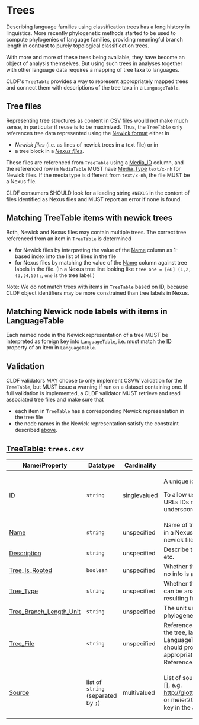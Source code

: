 # Trees

Describing language families using classification trees has a long history in linguistics.
More recently phylogenetic methods started to be used to compute phylogenies of language families,
providing meaningful branch length in contrast to purely topological classification trees.

With more and more of these trees being available, they have become an object of analysis themselves.
But using such trees in analyses together with other language data requires a mapping of tree taxa to
languages.

CLDF's `TreeTable` provides a way to represent appropriately mapped trees and connect them with descriptions
of the tree taxa in a `LanguageTable`.


## Tree files

Representing tree structures as content in CSV files would not make much sense, in particular if reuse is
to be maximized. Thus, the `TreeTable` only references tree data represented using the [Newick format](https://en.wikipedia.org/wiki/Newick_format)
either in
- *Newick files* (i.e. as lines of newick trees in a text file) or in
- a tree block in a [*Nexus files*](https://plewis.github.io/nexus/).

These files are referenced from `TreeTable` using a [Media_ID](http://cldf.clld.org/v1.0/terms.rdf#mediaReference) column,
and the referenced row in `MediaTable` MUST have [Media_Type](http://cldf.clld.org/v1.0/terms.rdf#mediaType) `text/x-nh` for Newick files.
If the media type is different from `text/x-nh`, the file MUST be a Nexus file.

CLDF consumers SHOULD look for a leading string `#NEXUS` in the content of files identified as Nexus files and MUST
report an error if none is found.


## Matching TreeTable items with newick trees

Both, Newick and Nexus files may contain multiple trees. The correct tree referenced from an item in
`TreeTable` is determined
- for Newick files by interpreting the value of the [Name](http://cldf.clld.org/v1.0/terms.rdf#name) column as
  1-based index into the list of lines in the file
- for Nexus files by matching the value of the [Name](http://cldf.clld.org/v1.0/terms.rdf#name) column against tree
  labels in the file. (In a Nexus tree line looking like `tree one = [&U] (1,2,(3,(4,5));`, `one` is the tree label.)

Note: We do not match trees with items in `TreeTable` based on ID, because CLDF object identifiers may be more
constrained than tree labels in Nexus.


## Matching Newick node labels with items in LanguageTable

Each named node in the Newick representation of a tree MUST be interpreted as foreign key into `LanguageTable`, i.e.
must match the [ID](http://cldf.clld.org/v1.0/terms.rdf#id) property of an item in `LanguageTable`.


## Validation

CLDF validators MAY choose to only implement CSVW validation for the `TreeTable`, but MUST issue a warning if run on
a dataset containing one. If full validation is implemented, a CLDF validator MUST retrieve and read associated tree
files and make sure that
- each item in `TreeTable` has a corresponding Newick representation in the tree file
- the node names in the Newick representation satisfy the constraint described [above](#matching-newick-node-labels-with-items-in-languagetable).

## [TreeTable](http://cldf.clld.org/v1.0/terms.rdf#TreeTable): `trees.csv`

Name/Property | Datatype | Cardinality | Description
 --- | --- | --- | --- 
[ID](http://cldf.clld.org/v1.0/terms.rdf#id) | `string` | singlevalued | <div> <p>A unique identifier for a row in a table.</p> <p> To allow usage of identifiers as path components of URLs IDs must only contain alphanumeric characters, underscore and hyphen. </p> </div> 
[Name](http://cldf.clld.org/v1.0/terms.rdf#name) | `string` | unspecified | Name of tree as used in the tree file, i.e. the tree label in a Nexus file or the 1-based index of the tree in a newick file
[Description](http://cldf.clld.org/v1.0/terms.rdf#description) | `string` | unspecified | Describe the method that was used to create the tree, etc.
[Tree_Is_Rooted](http://cldf.clld.org/v1.0/terms.rdf#treeIsRooted) | `boolean` | unspecified | Whether the tree is rooted (Yes) or unrooted (No) (or no info is available (null))
[Tree_Type](http://cldf.clld.org/v1.0/terms.rdf#treeType) | `string` | unspecified | Whether the tree is a summary (or consensus) tree, i.e. can be analysed in isolation, or whether it is a sample, resulting from a method that creates multiple trees
[Tree_Branch_Length_Unit](http://cldf.clld.org/v1.0/terms.rdf#treeBranchLengthUnit) | `string` | unspecified | The unit used to measure evolutionary time in phylogenetic trees.
[Tree_File](http://cldf.clld.org/v1.0/terms.rdf#mediaReference) | `string` | unspecified | References a file containing a Newick representation of the tree, labeled with identifiers as described in the LanguageTable (the [Media_Type](https://cldf.clld.org/v1.0/terms.html#mediaType) column of this table should provide enough information to chose the appropriate tool to read the newick)<br>References MediaTable
[Source](http://cldf.clld.org/v1.0/terms.rdf#source) | list of `string` (separated by `;`) | multivalued | <div> <p>List of source specifications, of the form &lt;source_ID&gt;[], e.g. http://glottolog.org/resource/reference/id/318814[34], or meier2015[3-12] where meier2015 is a citation key in the accompanying BibTeX file.</p> </div> 